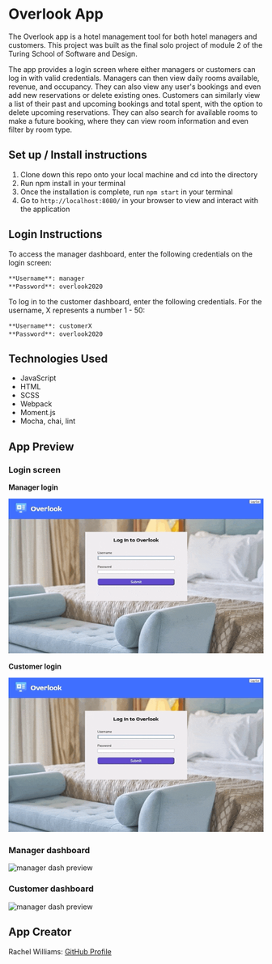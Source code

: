 # Overlook App

The Overlook app is a hotel management tool for both hotel managers and customers. This project was built as the final solo project of module 2 of the Turing School of Software and Design.

The app provides a login screen where either managers or customers can log in with valid credentials. Managers can then view daily rooms available, revenue, and occupancy. They can also view any user's bookings and even add new reservations or delete existing ones. Customers can similarly view a list of their past and upcoming bookings and total spent, with the option to delete upcoming reservations. They can also search for available rooms to make a future booking, where they can view room information and even filter by room type. 

## Set up / Install instructions

1. Clone down this repo onto your local machine and cd into the directory
2. Run npm install in your terminal
3. Once the installation is complete, run `npm start` in your terminal
4. Go to `http://localhost:8080/` in your browser to view and interact with the application

## Login Instructions

To access the manager dashboard, enter the following credentials on the login screen:

```
**Username**: manager  
**Password**: overlook2020
```

To log in to the customer dashboard, enter the following credentials. For the username, X represents a number 1 - 50: 

```
**Username**: customerX   
**Password**: overlook2020
```

## Technologies Used 

- JavaScript
- HTML
- SCSS
- Webpack
- Moment.js
- Mocha, chai, lint


## App Preview

### Login screen
**Manager login**   

![login screen preview](readme-assets/manager-login.gif)

**Customer login** 

![login screen preview](readme-assets/customer-login.gif)

### Manager dashboard
![manager dash preview](readme-assets/manager-dash.gif)

### Customer dashboard

![manager dash preview](readme-assets/customer-dash.gif)

## App Creator

Rachel Williams: [GitHub Profile](https://github.com/rwilliams659) 
